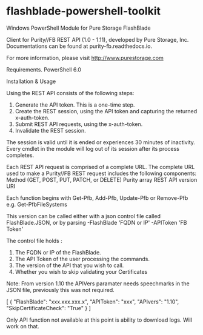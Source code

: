 # flashblade-powershell-toolkit
Windows PowerShell Module for Pure Storage FlashBlade

Client for Purity//FB REST API (1.0 - 1.11), developed by Pure Storage, Inc. Documentations can be found at purity-fb.readthedocs.io.

For more information, please visit http://www.purestorage.com

Requirements.
PowerShell 6.0

Installation & Usage

Using the REST API consists of the following steps:
1. Generate the API token. This is a one-time step.
2. Create the REST session, using the API token and capturing the returned x-auth-token. 
3. Submit REST API requests, using the x-auth-token.
4. Invalidate the REST session.

The session is valid until it is ended or experiences 30 minutes of inactivity.
Every cmdlet in the module will log out of its session after its process completes.

Each REST API request is comprised of a complete URL. The complete URL used to make a Purity//FB REST request includes the following components:
Method (GET, POST, PUT, PATCH, or DELETE) Purity array
REST API version
URI

Each function begins with Get-Pfb, Add-Pfb, Update-Pfb or Remove-Pfb
e.g. Get-PfbFileSystems

This version can be called either with a json control file called FlashBlade.JSON, 
or by parsing -FlashBlade 'FQDN or IP' -APIToken 'FB Token'

The control file holds :
1. The FQDN or IP of the FlashBlade.
2. The API Token of the user processing the commands.
3. The version of the API that you wish to call.
4. Whether you wish to skip validating your Certificates

Note: From version 1.10 the APIVers paramater needs speechmarks in the JSON file, previously this was not required.

[
	{
		"FlashBlade": 	"xxx.xxx.xxx.x",
		"APIToken": 	"xxx",
		"APIvers": 	"1.10",
		"SkipCertificateCheck": "True"
	}
]


Only API function not available at this point is ability to download logs. 
Will work on that.
